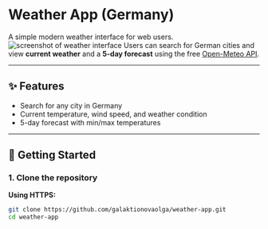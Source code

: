 # Weather App (Germany)

A simple modern weather interface for web users.  
![screenshot of weather interface](https://github.com/user-attachments/assets/d8c89bb4-8b6a-405b-a7dc-1eca17fc0c6d)
Users can search for German cities and view **current weather** and a **5-day forecast** using the free [Open-Meteo API](https://open-meteo.com/).

---

## ✨ Features
- Search for any city in Germany
- Current temperature, wind speed, and weather condition
- 5-day forecast with min/max temperatures

---

## 🚀 Getting Started

### 1. Clone the repository

**Using HTTPS:**
```bash
git clone https://github.com/galaktionovaolga/weather-app.git
cd weather-app




